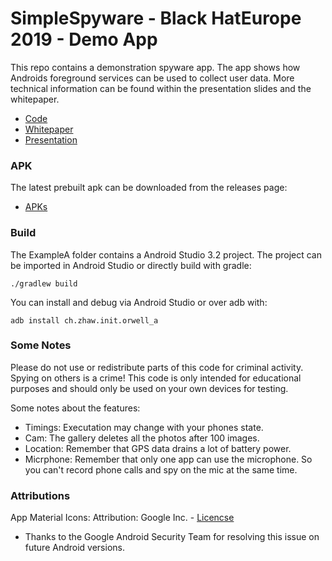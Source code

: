 # SimpleSpyware - Black HatEurope 2019 - Demo App 

This repo contains a demonstration spyware app. The app shows how Androids foreground services can be used to collect user data. More technical information can be found within the presentation slides and the whitepaper.

* [Code](https://github.com/7homasSutter/SimpleSpyware/releases)
* [Whitepaper](https://github.com/7homasSutter/SimpleSpyware/releases)
* [Presentation](https://github.com/7homasSutter/SimpleSpyware/releases)

### APK
The latest prebuilt apk can be downloaded from the releases page:
* [APKs](https://github.com/7homasSutter/SimpleSpyware/releases)


### Build
The ExampleA folder contains a Android Studio 3.2 project. The project can be imported in Android Studio or directly build with gradle:

```
./gradlew build
```

You can install and debug via Android Studio or over adb with:
```
adb install ch.zhaw.init.orwell_a
```
### Some Notes
Please do not use or redistribute parts of this code for criminal activity. Spying on others is a crime! This code is only intended for educational purposes and should only be used on your own devices for testing.

Some notes about the features:
- Timings: Executation may change with your phones state.
- Cam: The gallery deletes all the photos after 100 images.
- Location: Remember that GPS data drains a lot of battery power.
- Micrphone: Remember that only one app can use the microphone. So you can't record phone calls and spy on the mic at the same time.


### Attributions 
App Material Icons: Attribution: Google Inc. - [Licencse](https://creativecommons.org/licenses/by/4.0/deed.en)

- Thanks to the Google Android Security Team for resolving this issue on future Android versions.
